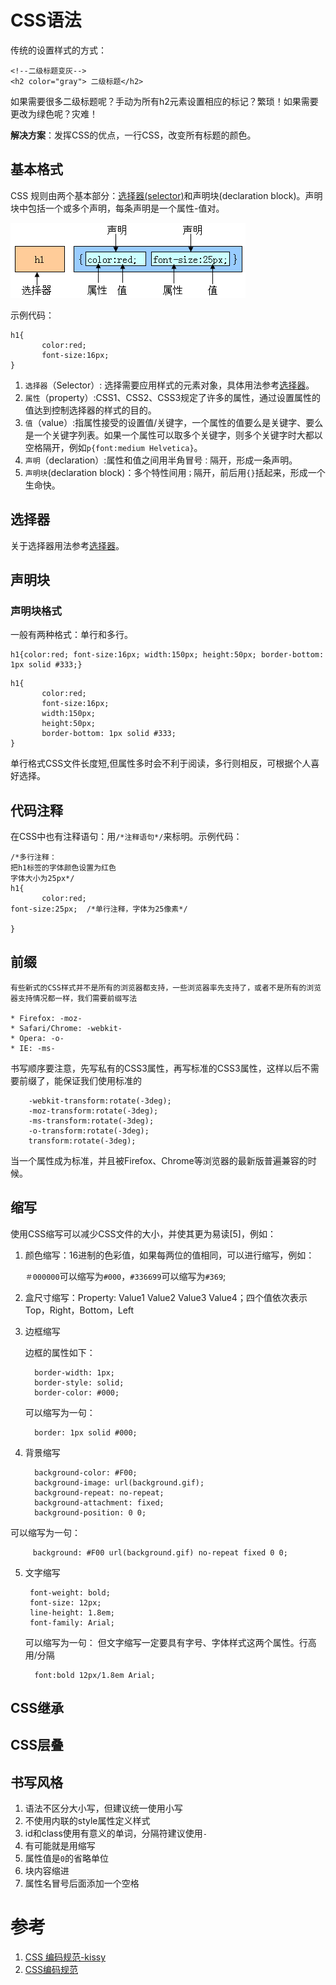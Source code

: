 # CSS语法

传统的设置样式的方式：



```
<!--二级标题变灰-->
<h2 color="gray"> 二级标题</h2>
```

如果需要很多二级标题呢？手动为所有h2元素设置相应的标记？繁琐！如果需要更改为绿色呢？灾难！

__解决方案__：发挥CSS的优点，一行CSS，改变所有标题的颜色。

## 基本格式

CSS 规则由两个基本部分：[选择器(selector)]()和声明块(declaration block)。声明块中包括一个或多个声明，每条声明是一个属性-值对。

![](./images/css_rule.png)

示例代码：

```
h1{
       color:red;
       font-size:16px;
}
```

1.  `选择器`（Selector）: 选择需要应用样式的元素对象，具体用法参考[选择器]()。
2.  `属性`（property）:CSS1、CSS2、CSS3规定了许多的属性，通过设置属性的值达到控制选择器的样式的目的。
3.  `值`（value）:指属性接受的设置值/关键字，一个属性的值要么是关键字、要么是一个关键字列表。如果一个属性可以取多个关键字，则多个关键字时大都以空格隔开，例如`p{font:medium Helvetica}`。
4.  `声明`（declaration）:属性和值之间用半角冒号`：`隔开，形成一条声明。
5.  `声明块`(declaration block)：多个特性间用`；`隔开，前后用`{}`括起来，形成一个生命快。

## 选择器

关于选择器用法参考[选择器]()。

## 声明块

### 声明块格式

一般有两种格式：单行和多行。
```
h1{color:red; font-size:16px; width:150px; height:50px; border-bottom: 1px solid #333;}
```

```
h1{
       color:red;
       font-size:16px;
       width:150px;
       height:50px;
       border-bottom: 1px solid #333;
}
```

单行格式CSS文件长度短,但属性多时会不利于阅读，多行则相反，可根据个人喜好选择。

## 代码注释

在CSS中也有注释语句：用`/*注释语句*/`来标明。示例代码：

```
/*多行注释：
把h1标签的字体颜色设置为红色
字体大小为25px*/
h1{
       color:red;
font-size:25px;  /*单行注释，字体为25像素*/
  
}
```

## 前缀

```
有些新式的CSS样式并不是所有的浏览器都支持，一些浏览器率先支持了，或者不是所有的浏览器支持情况都一样，我们需要前缀写法

* Firefox: -moz-
* Safari/Chrome: -webkit-
* Opera: -o-
* IE: -ms-

```

书写顺序要注意，先写私有的CSS3属性，再写标准的CSS3属性，这样以后不需要前缀了，能保证我们使用标准的

```
    -webkit-transform:rotate(-3deg);
    -moz-transform:rotate(-3deg);
    -ms-transform:rotate(-3deg);
    -o-transform:rotate(-3deg);
    transform:rotate(-3deg);

```

当一个属性成为标准，并且被Firefox、Chrome等浏览器的最新版普遍兼容的时候。

## 缩写

使用CSS缩写可以减少CSS文件的大小，并使其更为易读[5]，例如：

1.  颜色缩写：16进制的色彩值，如果每两位的值相同，可以进行缩写，例如：

    `＃000000`可以缩写为`#000`，`#336699`可以缩写为`#369`;

2.  盒尺寸缩写：Property: Value1 Value2 Value3 Value4；四个值依次表示Top，Right，Bottom，Left

3.  边框缩写

    边框的属性如下：

    ```
      border-width: 1px;
      border-style: solid;
      border-color: #000;

    ```

    可以缩写为一句：

    ```
      border: 1px solid #000;

    ```

4.  背景缩写

    ```
      background-color: #F00;
      background-image: url(background.gif);
      background-repeat: no-repeat;
      background-attachment: fixed;
      background-position: 0 0;

    ```

可以缩写为一句：

```
     background: #F00 url(background.gif) no-repeat fixed 0 0;

```

5.  文字缩写

    ```
     font-weight: bold;
     font-size: 12px;
     line-height: 1.8em;
     font-family: Arial;

    ```

    可以缩写为一句： 但文字缩写一定要具有字号、字体样式这两个属性。行高用/分隔

    ```
      font:bold 12px/1.8em Arial;

    ```
    
    
## CSS继承


## CSS层叠



## 书写风格

1.  语法不区分大小写，但建议统一使用小写
2.  不使用内联的style属性定义样式
3.  id和class使用有意义的单词，分隔符建议使用`-`
4.  有可能就是用缩写
5.  属性值是`0`的省略单位
6.  块内容缩进
7.  属性名冒号后面添加一个空格

# 参考

1.  [CSS 编码规范-kissy](http://docs.kissyui.com/1.4/docs/html/tutorials/style-guide/css-coding-style.html)
2.  [CSS编码规范](https://github.com/fex-team/styleguide/blob/master/css.md)
